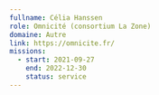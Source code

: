 ```yaml
---
fullname: Célia Hanssen
role: Omnicité (consortium La Zone)
domaine: Autre
link: https://omnicite.fr/
missions:
  - start: 2021-09-27
    end: 2022-12-30
    status: service
---
```


